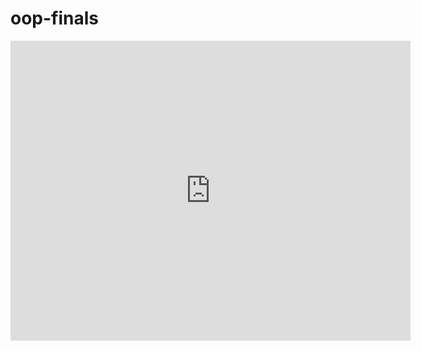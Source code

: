 # oop-finals
<embed src="https://drive.google.com/file/d/1bCT_ukbsib-3jfrfNRyVyECFWg6EpQ4Q/preview" width="640" height="480" allow="autoplay"></embed>
